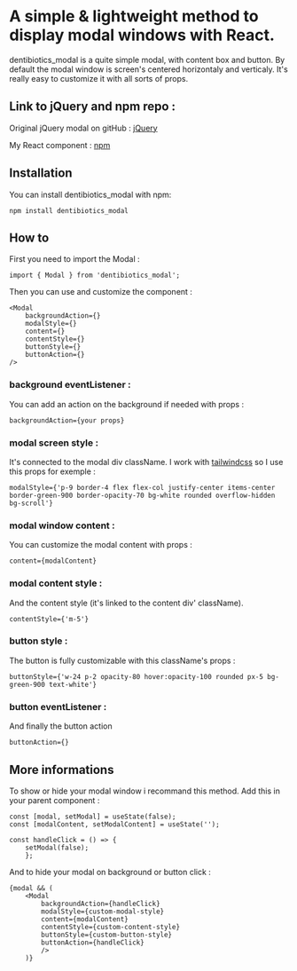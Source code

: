 # A simple & lightweight method to display modal windows with React.

dentibiotics_modal is a quite simple modal, with content box and button.
By default the modal window is screen's centered horizontaly and verticaly.
It's really easy to customize it with all sorts of props.

## Link to jQuery and npm repo :

Original jQuery modal on gitHub :
[jQuery](https://github.com/kylefox/jquery-modal)

My React component :
[npm](https://www.npmjs.com/package/dentibiotics_modal)


## Installation

You can install dentibiotics_modal with npm:

`npm install dentibiotics_modal`

## How to

First you need to import the Modal  :

```
import { Modal } from 'dentibiotics_modal';
```

Then you can use and customize the component :

```
<Modal 
    backgroundAction={}
    modalStyle={}
    content={}
    contentStyle={}
    buttonStyle={}
    buttonAction={}
/>
```

### background eventListener :

You can add an action on the background if needed with props : 

`backgroundAction={your props}`

### modal screen style :

It's connected to the modal div className.
I work with [tailwindcss](https://tailwindcss.com/)  so I use this props for exemple :

`modalStyle={'p-9 border-4 flex flex-col justify-center items-center border-green-900 border-opacity-70 bg-white rounded overflow-hidden bg-scroll'}`

### modal window content :

You can customize the modal content with props :

`content={modalContent}`

### modal content style :

And the content style (it's linked to the content div' className).

`contentStyle={'m-5'}`

### button style :

The button is fully customizable with this className's props :

`buttonStyle={'w-24 p-2 opacity-80 hover:opacity-100 rounded px-5 bg-green-900 text-white'}`

### button eventListener :

And finally the button action

`buttonAction={}`

## More informations 

To show or hide your modal window i recommand this method. Add this in your parent component  :

```
const [modal, setModal] = useState(false);
const [modalContent, setModalContent] = useState('');

const handleClick = () => {
    setModal(false);
    };
```

And to hide your modal on background or button click :
```
{modal && (
    <Modal
        backgroundAction={handleClick}
        modalStyle={custom-modal-style}
        content={modalContent}
        contentStyle={custom-content-style}
        buttonStyle={custom-button-style}
        buttonAction={handleClick}
        />
    )}
```